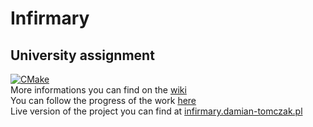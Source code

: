 # Infirmary
## University assignment
[![CMake](https://github.com/tsrpp-wmii/infirmary/actions/workflows/cmake.yml/badge.svg)](https://github.com/tsrpp-wmii/infirmary/actions/workflows/cmake.yml)\
More informations you can find on the [wiki](https://github.com/tsrpp-wmii/infirmary/wiki)\
You can follow the progress of the work [here](https://github.com/orgs/tsrpp-wmii/projects/2)\
Live version of the project you can find at [infirmary.damian-tomczak.pl](http://infirmary.damian-tomczak.pl)
